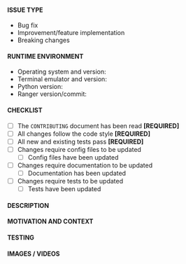 <!-- Provide a descriptive summary of the changes in the title above -->

#### ISSUE TYPE
<!-- Pick relevant types and delete the rest -->
- Bug fix
- Improvement/feature implementation
- Breaking changes

#### RUNTIME ENVIRONMENT
<!-- Details of your runtime environment -->
- Operating system and version: 
- Terminal emulator and version: 
- Python version: 
- Ranger version/commit: 

#### CHECKLIST
<!-- All [REQUIRED] requisites need to be fulfilled -->
<!-- Replace [ ] with [X] when fulfilled -->
- [ ] The `CONTRIBUTING` document has been read **[REQUIRED]**
- [ ] All changes follow the code style **[REQUIRED]**
- [ ] All new and existing tests pass **[REQUIRED]**
- [ ] Changes require config files to be updated
    - [ ] Config files have been updated
- [ ] Changes require documentation to be updated
    - [ ] Documentation has been updated
- [ ] Changes require tests to be updated
    - [ ] Tests have been updated

#### DESCRIPTION
<!-- Describe the changes in detail -->


#### MOTIVATION AND CONTEXT
<!-- Why are these changes required? -->
<!-- What problem does it solve? -->
<!-- Link to relevant issues -->


#### TESTING
<!-- What tests have been run? -->
<!-- How does the changes affect other areas of the codebase? -->


#### IMAGES / VIDEOS<!-- Only if relevant -->
<!-- Link or embed images and videos of screenshots, sketches etc. -->
